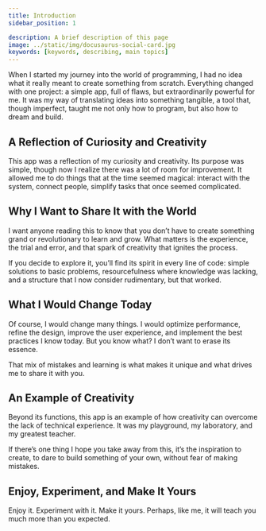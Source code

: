 ```yaml
---
title: Introduction  
sidebar_position: 1  

description: A brief description of this page  
image: ../static/img/docusaurus-social-card.jpg  
keywords: [keywords, describing, main topics]  
---
```


When I started my journey into the world of programming, I had no idea what it really meant to create something from scratch. Everything changed with one project: a simple app, full of flaws, but extraordinarily powerful for me. It was my way of translating ideas into something tangible, a tool that, though imperfect, taught me not only how to program, but also how to dream and build.  

## A Reflection of Curiosity and Creativity  

This app was a reflection of my curiosity and creativity. Its purpose was simple, though now I realize there was a lot of room for improvement. It allowed me to do things that at the time seemed magical: interact with the system, connect people, simplify tasks that once seemed complicated.  

## Why I Want to Share It with the World  

I want anyone reading this to know that you don’t have to create something grand or revolutionary to learn and grow. What matters is the experience, the trial and error, and that spark of creativity that ignites the process.  

If you decide to explore it, you’ll find its spirit in every line of code: simple solutions to basic problems, resourcefulness where knowledge was lacking, and a structure that I now consider rudimentary, but that worked.  

## What I Would Change Today  

Of course, I would change many things. I would optimize performance, refine the design, improve the user experience, and implement the best practices I know today. But you know what? I don’t want to erase its essence.  

That mix of mistakes and learning is what makes it unique and what drives me to share it with you.  

## An Example of Creativity  

Beyond its functions, this app is an example of how creativity can overcome the lack of technical experience. It was my playground, my laboratory, and my greatest teacher.  

If there’s one thing I hope you take away from this, it’s the inspiration to create, to dare to build something of your own, without fear of making mistakes.  

## Enjoy, Experiment, and Make It Yours  

Enjoy it. Experiment with it. Make it yours. Perhaps, like me, it will teach you much more than you expected.  
